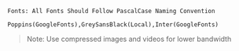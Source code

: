 ```
Fonts: All Fonts Should Follow PascalCase Naming Convention
```

`Poppins(GoogleFonts),GreySansBlack(Local),Inter(GoogleFonts)`

> Note: Use compressed images and videos for lower bandwidth